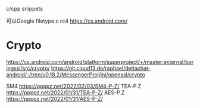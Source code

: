 c/cpp snippets

可以Google  filetype:c rc4
https://cs.android.com/

# Crypto
https://cs.android.com/android/platform/superproject/+/master:external/boringssl/src/crypto/
https://git.cloud13.de/raphael/deltachat-android/-/tree/v0.18.2/MessengerProj/jni/openssl/crypto

SM4 https://ppppz.net/2022/02/03/SM4-P-Z/
TEA-P.Z https://ppppz.net/2022/01/31/TEA-P-Z/
AES-P.Z https://ppppz.net/2022/01/31/AES-P-Z/
